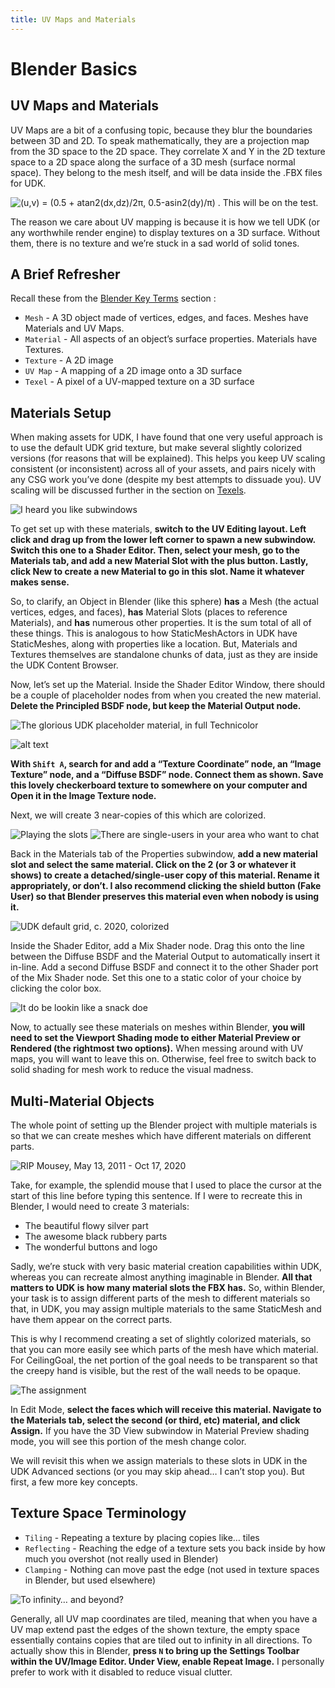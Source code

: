 ```yaml
---
title: UV Maps and Materials
---
```

# Blender Basics

## UV Maps and Materials

UV Maps are a bit of a confusing topic, because they blur the boundaries between 3D and 2D. To speak mathematically, they are a projection map from the 3D space to the 2D space. They correlate X and Y in the 2D texture space to a 2D space along the surface of a 3D mesh (surface normal space). They belong to the mesh itself, and will be data inside the .FBX files for UDK.

<img src='../../.vuepress/public/images/image7.png' title="(u,v) = (0.5 + atan2(dx,dz)/2π, 0.5-asin2(dy)/π) . This will be on the test."></img>

The reason we care about UV mapping is because it is how we tell UDK (or any worthwhile render engine) to display textures on a 3D surface. Without them, there is no texture and we’re stuck in a sad world of solid tones.

## A Brief Refresher
Recall these from the [Blender Key Terms](02_intro.html#key-terms) section :

* `Mesh` - A 3D object made of vertices, edges, and faces. Meshes have Materials and UV Maps.
* `Material` - All aspects of an object’s surface properties. Materials have Textures.
* `Texture` - A 2D image
* `UV Map` - A mapping of a 2D image onto a 3D surface
* `Texel` - A pixel of a UV-mapped texture on a 3D surface

## Materials Setup

When making assets for UDK, I have found that one very useful approach is to use the default UDK grid texture, but make several slightly colorized versions (for reasons that will be explained). This helps you keep UV scaling consistent (or inconsistent) across all of your assets, and pairs nicely with any CSG work you’ve done (despite my best attempts to dissuade you). UV scaling will be discussed further in the section on [Texels](08_resolution).

<img src='../../.vuepress/public/images/image137.png' title="I heard you like subwindows"></img>

To get set up with these materials, **switch to the UV Editing layout. Left click and drag up from the lower left corner to spawn a new subwindow. Switch this one to a Shader Editor. Then, select your mesh, go to the Materials tab, and add a new Material Slot with the plus button. Lastly, click New to create a new Material to go in this slot. Name it whatever makes sense.**

So, to clarify, an Object in Blender (like this sphere) **has** a Mesh (the actual vertices, edges, and faces), **has** Material Slots (places to reference Materials), and **has** numerous other properties. It is the sum total of all of these things. This is analogous to how StaticMeshActors in UDK have StaticMeshes, along with properties like a location. But, Materials and Textures themselves are standalone chunks of data, just as they are inside the UDK Content Browser.

Now, let’s set up the Material. Inside the Shader Editor Window, there should be a couple of placeholder nodes from when you created the new material. **Delete the Principled BSDF node, but keep the Material Output node.**

<img src='../../.vuepress/public/images/image42.png' title="The glorious UDK placeholder material, in full Technicolor"></img>

![alt text](../../.vuepress/public/images/image244.png)

**With `Shift A`, search for and add a “Texture Coordinate” node, an “Image Texture” node, and a “Diffuse BSDF” node. Connect them as shown. Save this lovely checkerboard texture to somewhere on your computer and Open it in the Image Texture node.**

Next, we will create 3 near-copies of this which are colorized.

<img src='../../.vuepress/public/images/image64.png' title="Playing the slots"></img>
<img src='../../.vuepress/public/images/image56.png' title="There are single-users in your area who want to chat"></img>

Back in the Materials tab of the Properties subwindow, **add a new material slot and select the same material. Click on the 2 (or 3 or whatever it shows) to create a detached/single-user copy of this material. Rename it appropriately, or don’t. I also recommend clicking the shield button (Fake User) so that Blender preserves this material even when nobody is using it.**

<img src='../../.vuepress/public/images/image253.png' title="UDK default grid, c. 2020, colorized"></img>

Inside the Shader Editor, add a Mix Shader node. Drag this onto the line between the Diffuse BSDF and the Material Output to automatically insert it in-line. Add a second Diffuse BSDF and connect it to the other Shader port of the Mix Shader node. Set this one to a static color of your choice by clicking the color box.

<img src='../../.vuepress/public/images/image189.png' title="It do be lookin like a snack doe"></img>

Now, to actually see these materials on meshes within Blender, **you will need to set the Viewport Shading mode to either Material Preview or Rendered (the rightmost two options).** When messing around with UV maps, you will want to leave this on. Otherwise, feel free to switch back to solid shading for mesh work to reduce the visual madness.

## Multi-Material Objects
The whole point of setting up the Blender project with multiple materials is so that we can create meshes which have different materials on different parts.

<img src='../../.vuepress/public/images/image92.png' title="RIP Mousey, May 13, 2011 - Oct 17, 2020"></img>

Take, for example, the splendid mouse that I used to place the cursor at the start of this line before typing this sentence. If I were to recreate this in Blender, I would need to create 3 materials:

* The beautiful flowy silver part
* The awesome black rubbery parts
* The wonderful buttons and logo

Sadly, we’re stuck with very basic material creation capabilities within UDK, whereas you can recreate almost anything imaginable in Blender. **All that matters to UDK is how many material slots the FBX has.** So, within Blender, your task is to assign different parts of the mesh to different materials so that, in UDK, you may assign multiple materials to the same StaticMesh and have them appear on the correct parts.

This is why I recommend creating a set of slightly colorized materials, so that you can more easily see which parts of the mesh have which material. For CeilingGoal, the net portion of the goal needs to be transparent so that the creepy hand is visible, but the rest of the wall needs to be opaque.

<img src='../../.vuepress/public/images/image144.png' title="The assignment"></img>

In Edit Mode, **select the faces which will receive this material. Navigate to the Materials tab, select the second (or third, etc) material, and click Assign.** If you have the 3D View subwindow in Material Preview shading mode, you will see this portion of the mesh change color.

We will revisit this when we assign materials to these slots in UDK in the UDK Advanced sections (or you may skip ahead… I can’t stop you). But first, a few more key concepts.

## Texture Space Terminology
- `Tiling` - Repeating a texture by placing copies like… tiles
- `Reflecting` - Reaching the edge of a texture sets you back inside by how much you overshot (not really used in Blender)
- `Clamping` - Nothing can move past the edge (not used in texture spaces in Blender, but used elsewhere)

<img src='../../.vuepress/public/images/image12.png' title="To infinity… and beyond?"></img>

Generally, all UV map coordinates are tiled, meaning that when you have a UV map extend past the edges of the shown texture, the empty space essentially contains copies that are tiled out to infinity in all directions. To actually show this in Blender, **press `N` to bring up the Settings Toolbar within the UV/Image Editor. Under View, enable Repeat Image.** I personally prefer to work with it disabled to reduce visual clutter.